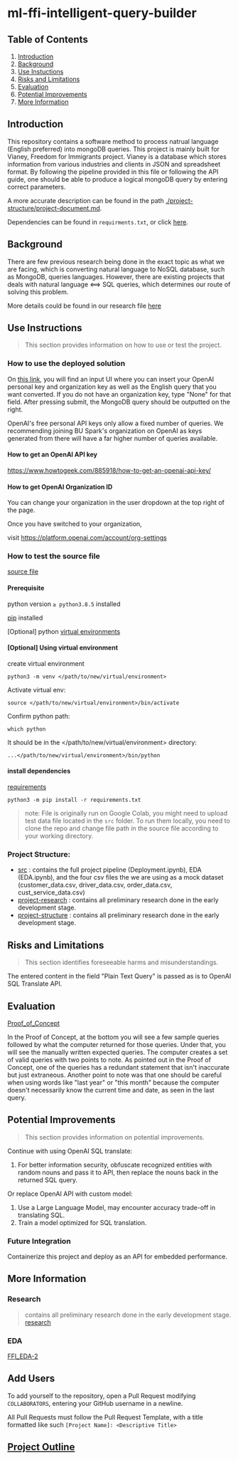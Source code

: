 # ml-ffi-intelligent-query-builder

## Table of Contents
1. [Introduction](#introduction)
2. [Background](#background)
3. [Use Instuctions](#use-instructions)
4. [Risks and Limitations](#risks-and-limitations)
5. [Evaluation](#evaluation)
6. [Potential Improvements](#potential-improvements)
7. [More Information](#more-information)

## Introduction
This repository contains a software method to process natrual language (English preferred) into mongoDB queries. This project is mainly built for Vianey, Freedom for Immigrants project. Vianey is a database which stores information from various industries and clients in JSON and spreadsheet format. By following the pipeline provided in this file or following the API guide, one should be able to produce a logical mongoDB query by entering correct parameters.

A more accurate description can be found in the path [./project-structure/project-document.md](./project-structure/project-document.md).   

Dependencies can be found in ``requirments.txt``, or click [here](./requirements.txt).

## Background
There are few previous research being done in the exact topic as what we are facing, which is converting natural language to NoSQL database, such as MongoDB, queries languages. However, there are existing projects that deals with natural language <==> SQL queries, which determines our route of solving this problem. 

More details could be found in our research file [here](./project-research/research.md)

## Use Instructions
>This section provides information on how to use or test the project.

### How to use the deployed solution

On [this link](https://huggingface.co/spaces/spark-ds549/DS_549_Spring2023_FFI_Project), you will find an input UI where you can insert your OpenAI personal key and organization key as well as the English query that you want converted. If you do not have an organization key, type "None" for that field. After pressing submit, the MongoDB query should be outputted on the right. 

OpenAI's free personal API keys only allow a fixed number of queries. We recommending joining BU Spark's organization on OpenAI as keys generated from there will have a far higher number of queries available.

#### How to get an OpenAI API key
https://www.howtogeek.com/885918/how-to-get-an-openai-api-key/

#### How to get OpenAI Organization ID
You can change your organization in the user dropdown at the top right of the page.

Once you have switched to your organization, 

visit https://platform.openai.com/account/org-settings

### How to test the source file
[source file](src/Deployment.ipynb)

#### Prerequisite
python version `≥ python3.8.5` installed

[pip](https://pip.pypa.io/en/stable/getting-started/) installed

[Optional] python [virtual environments](https://packaging.python.org/en/latest/guides/installing-using-pip-and-virtual-environments/#creating-a-virtual-environment)

#### [Optional] Using virtual environment
create virtual environment

`python3 -m venv </path/to/new/virtual/environment>`  

Activate virtual env:   

`source </path/to/new/virtual/environment>/bin/activate`

Confirm python path:

`which python`

It should be in the </path/to/new/virtual/environment> directory:

`...</path/to/new/virtual/environment>/bin/python`

#### install dependencies 
[requirements](requirements.txt)

`python3 -m pip install -r requirements.txt` <br>

> note: File is originally run on Google Colab, you might need to upload test data file located in the `src` folder.
To run them locally, you need to clone the repo and change file path in the source file according to your working directory.

### Project Structure:
- [src](src/) : contains the full project pipeline (Deployment.ipynb), EDA (EDA.ipynb), and the four csv files the we are using as a mock dataset (customer_data.csv, driver_data.csv, order_data.csv, cust_service_data.csv)
- [project-research](project-research/) : contains all preliminary research done in the early development stage. 
- [project-structure](project-structure/) : contains all preliminary research done in the early development stage. 

## Risks and Limitations
>This section identifies foreseeable harms and misunderstandings.

The entered content in the field "Plain Text Query" is passed as is to OpenAI SQL Translate API.

## Evaluation

[Proof_of_Concept](src/Proof_of_Concept.ipynb)

In the Proof of Concept, at the bottom you will see a few sample queries followed by what the computer returned for those queries. Under that, you will see the manually written expected queries. The computer creates a set of valid queries with two points to note. As pointed out in the Proof of Concept, one of the queries has a redundant statement that isn't inaccurate but just extraneous. Another point to note was that one should be careful when using words like "last year" or "this month" because the computer doesn't necessarily know the current time and date, as seen in the last query. 

## Potential Improvements
>This section provides information on potential improvements.

Continue with using OpenAI SQL translate:
1.  For better information security, obfuscate recognized entities with random nouns and pass it to API, then replace the nouns back in the returned SQL query. 

Or replace OpenAI API with custom model:
1. Use a Large Language Model, may encounter accuracy trade-off in translating SQL.
2. Train a model optimized for SQL translation.

### Future Integration
Containerize this project and deploy as an API for embedded performance.

## More Information
### Research
>contains all preliminary research done in the early development stage. 
[research](project-research/research.md)

### EDA
[FFI_EDA-2](src/FFI_EDA-2.ipynb)

## Add Users

To add yourself to the repository, open a Pull Request modifying `COLLABORATORS`, entering your GitHub username in a newline.

All Pull Requests must follow the Pull Request Template, with a title formatted like such `[Project Name]: <Descriptive Title>`

## [Project Outline](./project-structure/project-document.md)
